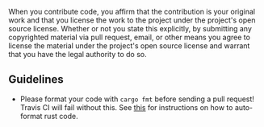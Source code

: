 When you contribute code, you affirm that the contribution is your original work and that you license the work to the project under the project's open source license. Whether or not you state this explicitly, by submitting any copyrighted material via pull request, email, or other means you agree to license the material under the project's open source license and warrant that you have the legal authority to do so.

## Guidelines

* Please format your code with `cargo fmt` before sending a pull request! Travis CI will fail
  without this. See [this](https://github.com/rust-lang-nursery/rustfmt) for instructions on how to
  auto-format rust code. 
